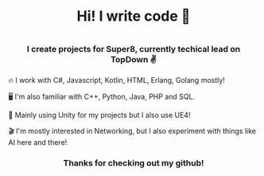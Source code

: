 <h1 align = "center">Hi! I write code 👋<h1>
<h3 align="center">I create projects for Super8, currently techical lead on TopDown ✌️</h3>
  



🔥 I work with C#, Javascript, Kotlin, HTML, Erlang, Golang mostly!

🖥️ I'm also familiar with C++, Python, Java, PHP and SQL.

📝 Mainly using Unity for my projects but I also use UE4!

🎬 I'm mostly interested in Networking, but I also experiment with things like AI here and there!

<h3 align="center">Thanks for checking out my github!</h3>

<!--
**ayysydney/ayysydney** is a ✨ _special_ ✨ repository because its `README.md` (this file) appears on your GitHub profile.

Here are some ideas to get you started:

- 🔭 I’m currently working on ...
- 🌱 I’m currently learning ...
- 👯 I’m looking to collaborate on ...
- 🤔 I’m looking for help with ...
- 💬 Ask me about ...
- 📫 How to reach me: ...
- 😄 Pronouns: ...
- ⚡ Fun fact: ...
-->
